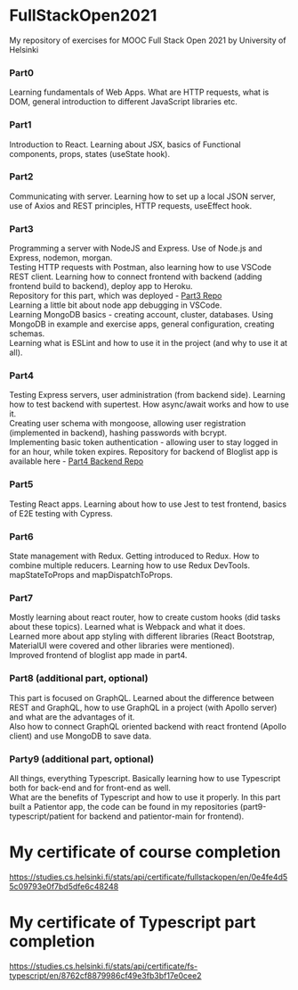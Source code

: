 # FullStackOpen2021
My repository of exercises for MOOC Full Stack Open 2021 by University of Helsinki

<h3>Part0</h3>
<p>Learning fundamentals of Web Apps. What are HTTP requests, what is DOM, general introduction to different JavaScript libraries etc.</p>

<h3>Part1</h3>
<p>Introduction to React. Learning about JSX, basics of Functional components, props, states (useState hook).</p>

<h3>Part2</h3>
<p>Communicating with server. Learning how to set up a local JSON server, use of Axios and REST principles, HTTP requests, useEffect hook.</p>

<h3>Part3</h3>
<p>Programming a server with NodeJS and Express. Use of Node.js and Express, nodemon, morgan. </br> 
   Testing HTTP requests with Postman, also learning how to use VSCode REST client. 
   Learning how to connect frontend with backend (adding frontend build to backend), deploy app to Heroku. </br>
   Repository for this part, which was deployed - <a href="https://github.com/alexattt/FullStack-part3" target="_blank">Part3 Repo</a> </br>
   Learning a little bit about node app debugging in VSCode. </br>
   Learning MongoDB basics - creating account, cluster, databases. Using MongoDB in example and exercise apps, general configuration, creating schemas. </br>
   Learning what is ESLint and how to use it in the project (and why to use it at all).
</p>

<h3>Part4</h3>
<p>Testing Express servers, user administration (from backend side). Learning how to test backend with supertest. How async/await works and how to use it. </br>
   Creating user schema with mongoose, allowing user registration (implemented in backend), hashing passwords with bcrypt. </br>
   Implementing basic token authentication - allowing user to stay logged in for an hour, while token expires.
   Repository for backend of Bloglist app is available here - <a href="https://github.com/alexattt/FSP4-BlogListApp" target="_blank">Part4 Backend Repo</a></br>
</p>

<h3>Part5</h3>
<p>Testing React apps. Learning about how to use Jest to test frontend, basics of E2E testing with Cypress.</p>

<h3>Part6</h3>
<p>State management with Redux. Getting introduced to Redux. How to combine multiple reducers. Learning how to use Redux DevTools. </br>
   mapStateToProps and mapDispatchToProps. </p>

<h3>Part7</h3>
<p>Mostly learning about react router, how to create custom hooks (did tasks about these topics). Learned what is Webpack and what it does.</br>
   Learned more about app styling with different libraries (React Bootstrap, MaterialUI were covered and other libraries were mentioned). </br>
   Improved frontend of bloglist app made in part4. </p>

<h3>Part8 (additional part, optional)</h3>
<p>This part is focused on GraphQL. Learned about the difference between REST and GraphQL, how to use GraphQL in a project (with Apollo server) and what are the advantages of      it.</br>      
   Also how to connect GraphQL oriented backend with react frontend (Apollo client) and use MongoDB to save data.</br></p>
   
<h3>Party9 (additional part, optional)</h3>
<p>All things, everything Typescript. Basically learning how to use Typescript both for back-end and for front-end as well. </br>
   What are the benefits of Typescript and how to use it properly.
   In this part built a Patientor app, the code can be found in my repositories (part9-typescript/patient for backend and patientor-main for frontend). </br>
</p>
   
<h1>My certificate of course completion</h1>
<a href="https://studies.cs.helsinki.fi/stats/api/certificate/fullstackopen/en/0e4fe4d55c09793e0f7bd5dfe6c48248" target="_blank">https://studies.cs.helsinki.fi/stats/api/certificate/fullstackopen/en/0e4fe4d55c09793e0f7bd5dfe6c48248</a>

<h1>My certificate of Typescript part completion</h1>
<a href="https://studies.cs.helsinki.fi/stats/api/certificate/fs-typescript/en/8762cf8879986cf49e3fb3bf17e0cee2" target="_blank">
https://studies.cs.helsinki.fi/stats/api/certificate/fs-typescript/en/8762cf8879986cf49e3fb3bf17e0cee2</a>
